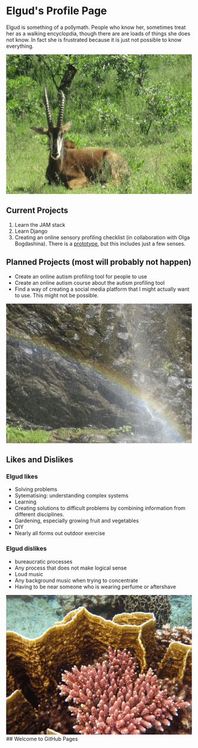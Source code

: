 # Elgud's Profile Page

Elgud is something of a pollymath. People who know her, sometimes treat her as a walking encyclopdia, though there are are loads of things she does not know. In fact she is frustrated because it is just not possible to know everything.

![Peaceful Antelope](/assets/images/peacefullantelope.jpg)

## Current Projects
1. Learn the JAM stack
2. Learn Django
3. Creating an online sensory profiling checklist (in collaboration with Olga Bogdashina). There is a [prototype](https://spcr.aspiedent.net), but this includes just a few senses. 

## Planned Projects (most will probably not happen)
- Create an online autism profiling tool for people to use
- Create an online autism course about the autism profiling tool
- Find a way of creating a social media platform that I might actually want to use. This might not be possible.

![Waterfall Rainbow](/assets/images/waterfallrainbow.jpg)

## Likes and Dislikes

### Elgud likes
- Solving problems
- Sytematising: understanding complex systems
- Learning
- Creating solutions to difficult problems by combining information from different disciplines.
- Gardening, especially growing fruit and vegetables
- DIY
- Nearly all forms out outdoor exercise

### Elgud dislikes
- bureaucratic processes
- Any process that does not make logical sense
- Loud music
- Any background music when trying to concentrate
- Having to be near someone who is wearing perfume or aftershave

![coral](/assets/images/coral2.jpg)## Welcome to GitHub Pages
